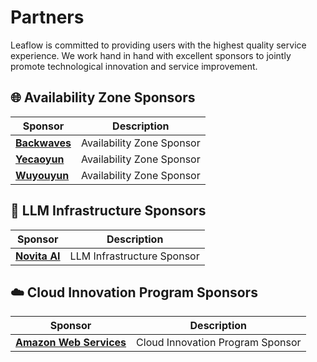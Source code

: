 # Partners

Leaflow is committed to providing users with the highest quality service experience. We work hand in hand with excellent sponsors to jointly promote technological innovation and service improvement.

## 🌐 Availability Zone Sponsors

| Sponsor | Description |
|---------|-------------|
| [**Backwaves**](https://backwaves.net/) | Availability Zone Sponsor |
| [**Yecaoyun**](https://www.yecaoyun.com/) | Availability Zone Sponsor |
| [**Wuyouyun**](https://www.wuyouyun.com/) | Availability Zone Sponsor |

## 🤖 LLM Infrastructure Sponsors

| Sponsor | Description |
|---------|-------------|
| [**Novita AI**](https://novita.ai/) | LLM Infrastructure Sponsor |

## ☁️ Cloud Innovation Program Sponsors

| Sponsor | Description |
|---------|-------------|
| [**Amazon Web Services**](https://aws.amazon.com/) | Cloud Innovation Program Sponsor |